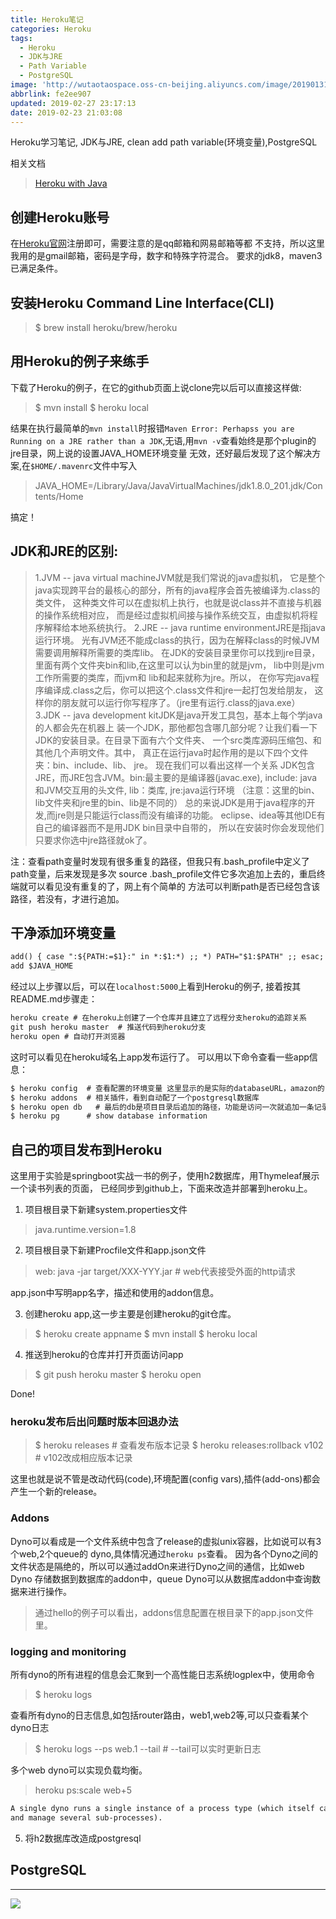```yaml
---
title: Heroku笔记
categories: Heroku
tags:
  - Heroku
  - JDK与JRE
  - Path Variable
  - PostgreSQL
image: 'http://wutaotaospace.oss-cn-beijing.aliyuncs.com/image/201901312.jpg'
abbrlink: fe2ee907
updated: 2019-02-27 23:17:13
date: 2019-02-23 21:03:08
---
```

Heroku学习笔记, JDK与JRE, clean add path variable(环境变量),PostgreSQL
<!-- more -->

相关文档
> [Heroku with Java](https://devcenter.heroku.com/articles/getting-started-with-java?singlepage=true/)

## 创建Heroku账号

在[Heroku官网](https://signup.heroku.com/login)注册即可，需要注意的是qq邮箱和网易邮箱等都
不支持，所以这里我用的是gmail邮箱，密码是字母，数字和特殊字符混合。
要求的jdk8，maven3已满足条件。
## 安装Heroku Command Line Interface(CLI)
> $ brew install heroku/brew/heroku

## 用Heroku的例子来练手
下载了Heroku的例子，在它的github页面上说clone完以后可以直接这样做:
> $ mvn install
> $ heroku local

结果在执行最简单的`mvn install`时报错`Maven Error: Perhapss you are Running on a JRE rather
than a JDK`,无语,用`mvn -v`查看始终是那个plugin的jre目录，网上说的设置JAVA_HOME环境变量
无效，还好最后发现了这个解决方案,在`$HOME/.mavenrc`文件中写入
> JAVA_HOME=/Library/Java/JavaVirtualMachines/jdk1.8.0_201.jdk/Contents/Home

搞定！
## JDK和JRE的区别:
> 1.JVM -- java virtual machineJVM就是我们常说的java虚拟机，
它是整个java实现跨平台的最核心的部分，所有的java程序会首先被编译为.class的类文件，
这种类文件可以在虚拟机上执行，也就是说class并不直接与机器的操作系统相对应，
而是经过虚拟机间接与操作系统交互，由虚拟机将程序解释给本地系统执行。
2.JRE -- java runtime environmentJRE是指java运行环境。
光有JVM还不能成class的执行，因为在解释class的时候JVM需要调用解释所需要的类库lib。
在JDK的安装目录里你可以找到jre目录，里面有两个文件夹bin和lib,在这里可以认为bin里的就是jvm，
lib中则是jvm工作所需要的类库，而jvm和 lib和起来就称为jre。所以，
在你写完java程序编译成.class之后，你可以把这个.class文件和jre一起打包发给朋友，
这样你的朋友就可以运行你写程序了。（jre里有运行.class的java.exe）
3.JDK -- java development kitJDK是java开发工具包，基本上每个学java的人都会先在机器上
装一个JDK，那他都包含哪几部分呢？让我们看一下JDK的安装目录。在目录下面有六个文件夹、
一个src类库源码压缩包、和其他几个声明文件。其中，
真正在运行java时起作用的是以下四个文件夹：bin、include、lib、 jre。
现在我们可以看出这样一个关系 JDK包含JRE，而JRE包含JVM。bin:最主要的是编译器(javac.exe),
include: java和JVM交互用的头文件, lib：类库, jre:java运行环境
（注意：这里的bin、lib文件夹和jre里的bin、lib是不同的）
总的来说JDK是用于java程序的开发,而jre则是只能运行class而没有编译的功能。
eclipse、idea等其他IDE有自己的编译器而不是用JDK bin目录中自带的，
所以在安装时你会发现他们只要求你选中jre路径就ok了。

注：查看path变量时发现有很多重复的路径，但我只有.bash_profile中定义了path变量，后来发现是多次
source .bash_profile文件它多次追加上去的，重启终端就可以看见没有重复的了，网上有个简单的
方法可以判断path是否已经包含该路径，若没有，才进行追加。
## 干净添加环境变量
```txt
add() { case ":${PATH:=$1}:" in *:$1:*) ;; *) PATH="$1:$PATH" ;; esac; }
add $JAVA_HOME
```

经过以上步骤以后，可以在`localhost:5000`上看到Heroku的例子,
接着按其README.md步骤走：
```txt
heroku create # 在heroku上创建了一个仓库并且建立了远程分支heroku的追踪关系 
git push heroku master  # 推送代码到heroku分支
heroku open # 自动打开浏览器
```
这时可以看见在heroku域名上app发布运行了。
可以用以下命令查看一些app信息：
```txt
$ heroku config  # 查看配置的环境变量 这里显示的是实际的databaseURL，amazon的
$ heroku addons  # 相关插件，看到自动配了一个postgresql数据库
$ heroku open db   # 最后的db是项目目录后追加的路径，功能是访问一次就追加一条记录。
$ heroku pg      # show database information
```

## 自己的项目发布到Heroku
这里用于实验是springboot实战一书的例子，使用h2数据库，用Thymeleaf展示一个读书列表的页面，
已经同步到github上，下面来改造并部署到heroku上。
1. 项目根目录下新建system.properties文件
> java.runtime.version=1.8

2. 项目根目录下新建Procfile文件和app.json文件
> web: java -jar target/XXX-YYY.jar   # web代表接受外面的http请求

app.json中写明app名字，描述和使用的addon信息。

3. 创建heroku app,这一步主要是创建heroku的git仓库。
> $ heroku create appname
> $ mvn install 
> $ heroku local

4. 推送到heroku的仓库并打开页面访问app
> $ git push heroku master
> $ heroku open

Done!
### heroku发布后出问题时版本回退办法
> $ heroku releases   # 查看发布版本记录
> $ heroku releases:rollback v102  # v102改成相应版本记录

这里也就是说不管是改动代码(code),环境配置(config vars),插件(add-ons)都会产生一个新的release。

### Addons
Dyno可以看成是一个文件系统中包含了release的虚拟unix容器，比如说可以有3个web,2个queue的
dyno,具体情况通过`heroku ps`查看。
因为各个Dyno之间的文件状态是隔绝的，所以可以通过addOn来进行Dyno之间的通信，比如web Dyno
存储数据到数据库的addon中，queue Dyno可以从数据库addon中查询数据来进行操作。
> 通过hello的例子可以看出，addons信息配置在根目录下的app.json文件里。

### logging and monitoring
所有dyno的所有进程的信息会汇聚到一个高性能日志系统logplex中，使用命令
> $ heroku logs

查看所有dyno的日志信息,如包括router路由，web1,web2等,可以只查看某个dyno日志
> $ heroku logs --ps web.1 --tail   # --tail可以实时更新日志 

多个web dyno可以实现负载均衡。
> heroku ps:scale web+5

```txt
A single dyno runs a single instance of a process type (which itself can then spawn 
and manage several sub-processes). 
```

5. 将h2数据库改造成postgresql
## PostgreSQL

<hr />
<img src="http://wutaotaospace.oss-cn-beijing.aliyuncs.com/image/201901312.jpg" class="full-image" />
